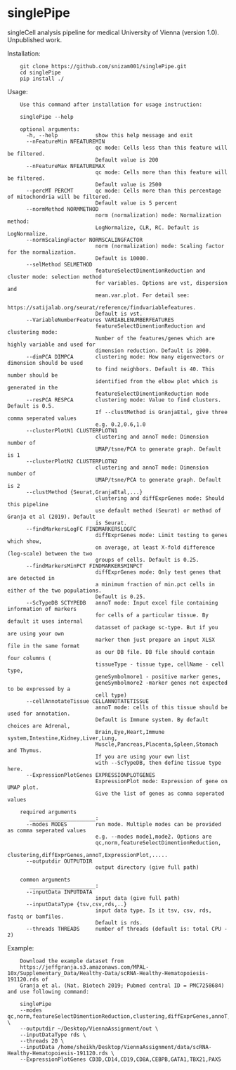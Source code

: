 # singlePipe
singleCell analysis pipeline for medical University of Vienna (version 1.0). Unpublished work.

Installation:

        git clone https://github.com/snizam001/singlePipe.git
        cd singlePipe
        pip install ./
    
Usage:

        Use this command after installation for usage instruction: 

        singlePipe --help

        optional arguments:
          -h, --help            show this help message and exit
          --nFeatureMin NFEATUREMIN
                                qc mode: Cells less than this feature will be filtered. 
                                Default value is 200
          --nFeatureMax NFEATUREMAX
                                qc mode: Cells more than this feature will be filtered. 
                                Default value is 2500
          --percMT PERCMT       qc mode: Cells more than this percentage of mitochondria will be filtered. 
                                Default value is 5 percent
          --normMethod NORMMETHOD
                                norm (normalization) mode: Normalization method: 
                                LogNormalize, CLR, RC. Default is LogNormalize.
          --normScalingFactor NORMSCALINGFACTOR
                                norm (normalization) mode: Scaling factor for the normalization. 
                                Default is 10000.
          --selMethod SELMETHOD
                                featureSelectDimentionReduction and cluster mode: selection method 
                                for variables. Options are vst, dispersion and
                                mean.var.plot. For detail see: 
                                https://satijalab.org/seurat/reference/findvariablefeatures. 
                                Default is vst.
          --VariableNumberFeatures VARIABLENUMBERFEATURES
                                featureSelectDimentionReduction and clustering mode: 
                                Number of the features/genes which are highly variable and used for
                                dimension reduction. Default is 2000.
          --dimPCA DIMPCA       clustering mode: How many eigenvectors or dimension should be used 
                                to find neighbors. Default is 40. This number should be
                                identified from the elbow plot which is generated in the 
                                featureSelectDimentionReduction mode
          --resPCA RESPCA       clustering mode: Value to find clusters. Default is 0.5. 
                                If --clustMethod is GranjaEtal, give three comma seperated values 
                                e.g. 0.2,0.6,1.0
          --clusterPlotN1 CLUSTERPLOTN1
                                clustering and annoT mode: Dimension number of 
                                UMAP/tsne/PCA to generate graph. Default is 1
          --clusterPlotN2 CLUSTERPLOTN2
                                clustering and annoT mode: Dimension number of 
                                UMAP/tsne/PCA to generate graph. Default is 2
          --clustMethod {Seurat,GranjaEtal,...}
                                clustering and diffExprGenes mode: Should this pipeline 
                                use default method (Seurat) or method of Granja et al (2019). Default
                                is Seurat.
          --findMarkersLogFC FINDMARKERSLOGFC
                                diffExprGenes mode: Limit testing to genes which show, 
                                on average, at least X-fold difference (log-scale) between the two
                                groups of cells. Default is 0.25.
          --findMarkersMinPCT FINDMARKERSMINPCT
                                diffExprGenes mode: Only test genes that are detected in 
                                a minimum fraction of min.pct cells in either of the two populations.
                                Default is 0.25.
          --ScTypeDB SCTYPEDB   annoT mode: Input excel file containing information of markers 
                                for cells of a particular tissue. By default it uses internal
                                datasset of package sc-type. But if you are using your own 
                                marker then just prepare an input XLSX file in the same format 
                                as our DB file. DB file should contain four columns (
                                tissueType - tissue type, cellName - cell type,
                                geneSymbolmore1 - positive marker genes, 
                                geneSymbolmore2 -marker genes not expected to be expressed by a 
                                cell type)
          --cellAnnotateTissue CELLANNOTATETISSUE
                                annoT mode: cells of this tissue should be used for annotation. 
                                Default is Immune system. By default choices are Adrenal,
                                Brain,Eye,Heart,Immune system,Intestine,Kidney,Liver,Lung,
                                Muscle,Pancreas,Placenta,Spleen,Stomach and Thymus. 
                                If you are using your own list
                                with --ScTypeDB, then define tissue type here.
          --ExpressionPlotGenes EXPRESSIONPLOTGENES
                                ExpressionPlot mode: Expression of gene on UMAP plot. 
                                Give the list of genes as comma seperated values

        required arguments
           _____________________:
          --modes MODES         run mode. Multiple modes can be provided as comma seperated values 
                                e.g. --modes mode1,mode2. Options are
                                qc,norm,featureSelectDimentionReduction,
                                clustering,diffExprGenes,annoT,ExpressionPlot,.....
          --outputdir OUTPUTDIR
                                output directory (give full path)

        common arguments
           _____________________:
          --inputData INPUTDATA
                                input data (give full path)
          --inputDataType {tsv,csv,rds,..}
                                input data type. Is it tsv, csv, rds, fastq or bamfiles. 
                                Default is rds.
          --threads THREADS     number of threads (default is: total CPU - 2)



Example:

        Download the example dataset from 
        https://jeffgranja.s3.amazonaws.com/MPAL-10x/Supplementary_Data/Healthy-Data/scRNA-Healthy-Hematopoiesis-191120.rds of 
        Granja et al. (Nat. Biotech 2019; Pubmed central ID = PMC7258684) and use following command:

        singlePipe 
        --modes qc,norm,featureSelectDimentionReduction,clustering,diffExprGenes,annoT,ExpressionPlot \
        --outputdir ~/Desktop/ViennaAssignment/out \
        --inputDataType rds \
        --threads 20 \
        --inputData /home/sheikh/Desktop/ViennaAssignment/data/scRNA-Healthy-Hematopoiesis-191120.rds \
        --ExpressionPlotGenes CD3D,CD14,CD19,CD8A,CEBPB,GATA1,TBX21,PAX5
    
    
    

